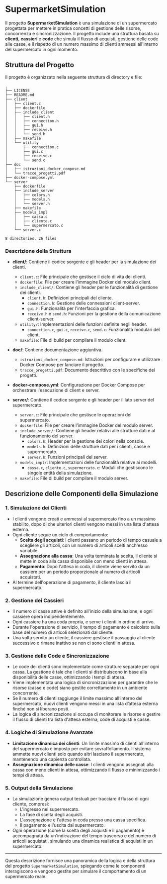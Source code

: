 # SupermarketSimulation

Il progetto **SupermarketSimulation** è una simulazione di un supermercato progettata per mettere in pratica concetti di gestione delle risorse, concorrenza e sincronizzazione.
Il progetto include una struttura basata su **clienti**, **cassieri** e **code** che simula il flusso di acquisti, gestione delle code alle casse, e il rispetto di un numero massimo di clienti ammessi all'interno del supermercato in ogni momento.

## Struttura del Progetto

Il progetto è organizzato nella seguente struttura di directory e file:

```plaintext
.
├── LICENSE
├── README.md
├── client
│   ├── client.c
│   ├── dockerfile
│   ├── include_client
│   │   ├── client.h
│   │   ├── connection.h
│   │   ├── gui.h
│   │   ├── receive.h
│   │   └── send.h
│   ├── makefile
│   └── utility
│       ├── connection.c
│       ├── gui.c
│       ├── receive.c
│       └── send.c
├── doc
│   ├── istruzioni_docker_compose.md
│   └── tracce_progetti.pdf
├── docker-compose.yml
└── server
    ├── dockerfile
    ├── include_server
    │   ├── colors.h
    │   ├── models.h
    │   └── server.h
    ├── makefile
    ├── models_impl
    │   ├── cassa.c
    │   ├── cliente.c
    │   └── supermercato.c
    └── server.c

8 directories, 26 files

```

### Descrizione della Struttura

- **client/**: Contiene il codice sorgente e gli header per la simulazione dei clienti.
  - `client.c`: File principale che gestisce il ciclo di vita dei clienti.
  - `dockerfile`: File per creare l'immagine Docker del modulo client.
  - `include_client/`: Contiene gli header per le funzionalità di gestione dei clienti.
    - `client.h`: Definizioni principali del cliente.
    - `connection.h`: Gestione delle connessioni client-server.
    - `gui.h`: Funzionalità per l'interfaccia grafica.
    - `receive.h` e `send.h`: Funzioni per la gestione della comunicazione client-server.
  - `utility/`: Implementazioni delle funzioni definite negli header.
    - `connection.c`, `gui.c`, `receive.c`, `send.c`: Funzionalità modulari del client.
  - `makefile`: File di build per compilare il modulo client.

- **doc/**: Contiene documentazione aggiuntiva.
  - `istruzioni_docker_compose.md`: Istruzioni per configurare e utilizzare Docker Compose per lanciare il progetto.
  - `tracce_progetti.pdf`: Documento descrittivo con le specifiche dei progetti.

- **docker-compose.yml**: Configurazione per Docker Compose per orchestrare l'esecuzione di client e server.

- **server/**: Contiene il codice sorgente e gli header per il lato server del supermercato.
  - `server.c`: File principale che gestisce le operazioni del supermercato.
  - `dockerfile`: File per creare l'immagine Docker del modulo server.
  - `include_server/`: Contiene gli header relativi alle strutture dati e al funzionamento del server.
    - `colors.h`: Header per la gestione dei colori nella console.
    - `models.h`: Definizioni delle strutture dati per i clienti, casse e supermercato.
    - `server.h`: Funzioni principali del server.
  - `models_impl/`: Implementazioni delle funzionalità relative ai modelli.
    - `cassa.c`, `cliente.c`, `supermercato.c`: Moduli che gestiscono le singole entità della simulazione.
  - `makefile`: File di build per compilare il modulo server.

## Descrizione delle Componenti della Simulazione

### 1. Simulazione dei Clienti
   - I clienti vengono creati e ammessi al supermercato fino a un massimo stabilito, dopo di che ulteriori clienti vengono messi in una lista d'attesa esterna.
   - Ogni cliente segue un ciclo di comportamento:
     - **Scelta degli acquisti**: I clienti passano un periodo di tempo casuale a scegliere gli articoli, con un numero di articoli scelti anch'esso variabile.
     - **Assegnazione alla cassa**: Una volta terminata la scelta, il cliente si mette in coda alla cassa disponibile con meno clienti in attesa.
     - **Pagamento**: Dopo l'attesa in coda, il cliente viene servito da un cassiere per un periodo proporzionale al numero di articoli acquistati.
   - Al termine dell'operazione di pagamento, il cliente lascia il supermercato.

### 2. Gestione dei Cassieri
   - Il numero di casse attive è definito all'inizio della simulazione, e ogni cassiere opera indipendentemente.
   - Ogni cassiere ha una coda propria, e serve i clienti in ordine di arrivo.
   - Durante l'operazione di servizio, il tempo di pagamento è calcolato sulla base del numero di articoli selezionati dal cliente.
   - Una volta servito un cliente, il cassiere gestisce il passaggio al cliente successivo o rimane inattivo se non ci sono clienti in attesa.

### 3. Gestione delle Code e Sincronizzazione
   - Le code dei clienti sono implementate come strutture separate per ogni cassa. La gestione è tale che i clienti si distribuiscono in base alla disponibilità delle casse, ottimizzando i tempi di attesa.
   - Viene implementata una logica di sincronizzazione per garantire che le risorse (casse e code) siano gestite correttamente in un ambiente concorrente.
   - Se il numero di clienti raggiunge il limite massimo all’interno del supermercato, nuovi clienti vengono messi in una lista d’attesa esterna finché non si liberano posti.
   - La logica di sincronizzazione si occupa di monitorare le risorse e gestire il flusso di clienti tra lista d'attesa esterna, code di acquisti e casse.

### 4. Logiche di Simulazione Avanzate
   - **Limitazione dinamica dei clienti**: Un limite massimo di clienti all'interno del supermercato è imposto per evitare sovraffollamento. Il sistema ammette nuovi clienti solo quando altri lasciano il supermercato, mantenendo una capienza controllata.
   - **Assegnazione dinamica delle casse**: I clienti vengono assegnati alla cassa con meno clienti in attesa, ottimizzando il flusso e minimizzando i tempi di attesa.

### 5. Output della Simulazione
   - La simulazione genera output testuali per tracciare il flusso di ogni cliente, compresi:
     - L'ingresso nel supermercato.
     - La fase di scelta degli acquisti.
     - L'assegnazione e l'attesa in coda presso una cassa specifica.
     - Il pagamento e l'uscita dal supermercato.
   - Ogni operazione (come la scelta degli acquisti e il pagamento) è accompagnata da un'indicazione del tempo trascorso e del numero di articoli acquistati, simulando una dinamica realistica di acquisti in un supermercato.

---

Questa descrizione fornisce una panoramica della logica e della struttura del progetto `SupermarketSimulation`, spiegando come le componenti interagiscono e vengono gestite per simulare il comportamento di un supermercato reale.
